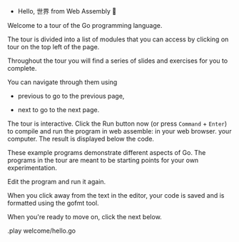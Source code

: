 * Hello, 世界 from Web Assembly :satellite:

Welcome to a tour of the Go programming language.

The tour is divided into a list of modules that you can
access by clicking on
<a style="cursor: pointer" onclick="highlightAndClick('[title=tour]')">tour</a> on the top left of the page.

Throughout the tour you will find a series of slides and exercises for you
to complete.

You can navigate through them using

- <a style="cursor: pointer" onclick="highlightAndClick('#previous')">previous</a> to go to the previous page,

- <a style="cursor: pointer" onclick="highlightAndClick('#next')">next</a> to go to the next page.

The tour is interactive. Click the
<a style="cursor: pointer" onclick="highlightAndClick('#runButton')">Run</a> button now
(or press `Command` + `Enter`) to compile and run the program in web assemble: in your web browser.
your computer.
The result is displayed below the code.

These example programs demonstrate different aspects of Go. The programs in the tour are meant to be starting points for your own experimentation.

Edit the program and run it again.

When you click away from the text in the editor, your code is saved and is formatted using the
gofmt tool.

When you're ready to move on, click the <a style="cursor: pointer" onclick="highlightAndClick('#next')">next</a> below.

.play welcome/hello.go
